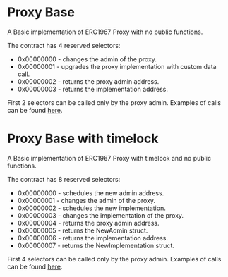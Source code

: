 # Proxy Base

A Basic implementation of ERC1967 Proxy with no public functions.

The contract has 4 reserved selectors:
 - 0x00000000 - changes the admin of the proxy.
 - 0x00000001 - upgrades the proxy implementation with custom data call.
 - 0x00000002 - returns the proxy admin address.
 - 0x00000003 - returns the implementation address.

 First 2 selectors can be called only by the proxy admin. Examples of calls can be found [here](https://github.com/nzmpi/proxyBase/blob/main/test/ProxyBase.t.sol).

 # Proxy Base with timelock

A Basic implementation of ERC1967 Proxy with timelock and no public functions.

The contract has 8 reserved selectors:
 - 0x00000000 - schedules the new admin address.
 - 0x00000001 - changes the admin of the proxy.
 - 0x00000002 - schedules the new implementation.
 - 0x00000003 - changes the implementation of the proxy.
 - 0x00000004 - returns the proxy admin address.
 - 0x00000005 - returns the NewAdmin struct.
 - 0x00000006 - returns the implementation address.
 - 0x00000007 - returns the NewImplementation struct.

 First 4 selectors can be called only by the proxy admin. Examples of calls can be found [here](https://github.com/nzmpi/proxyBase/blob/main/test/ProxyBaseTimelock.t.sol).